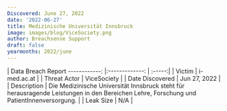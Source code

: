```yaml
---
Discovered: June 27, 2022
date: '2022-06-27'
title: Medizinische Universität Innsbruck
image: images/blog/ViceSociety.png
author: Breachsense Support
draft: false
yearmonths: 2022/june
---
```



| Data Breach Report
------------:     |:-------------:    | :-----:|
| Victim      | i-med.ac.at      | 
| Threat Actor      | ViceSociety      | 
| Date Discovered      | Jun 27, 2022      | 
| Description      | Die Medizinische Universität Innsbruck steht für herausragende Leistungen in den Bereichen Lehre, Forschung und PatientInnenversorgung.       | 
| Leak Size      | N/A      | 

